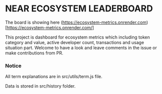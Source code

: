 # NEAR ECOSYSTEM LEADERBOARD
The board is showing here (https://ecosystem-metrics.onrender.com)[https://ecosystem-metrics.onrender.com/]

This project is dashboard for ecosystem metrics which including token category and value, active developer count, transactions and usage situation part. Welcome to have a look and leave comments in the issue or make contributions from PR.

### Notice 
All term explanations are in src/utils/term.js file.

Data is stored in src/history folder.